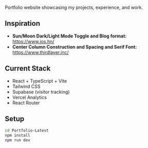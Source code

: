 Portfolio website showcasing my projects, experience, and work.

## Inspiration
- **Sun/Moon Dark/Light Mode Toggle and Blog format:** https://www.jos.hn/
- **Center Column Construction and Spacing and Serif Font:** https://www.thirdlayer.inc/

## Current Stack

- React + TypeScript + Vite
- Tailwind CSS
- Supabase (visitor tracking)
- Vercel Analytics
- React Router

## Setup

```bash
cd Portfolio-Latest
npm install
npm run dev
```

